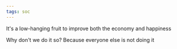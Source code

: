 ```yaml
---
tags: soc
---
```


It's a low-hanging fruit to improve both the economy and happiness 

Why don't we do it so? Because everyone else is not doing it 